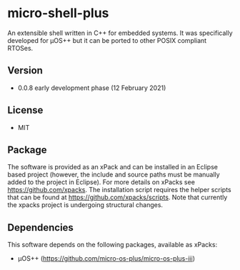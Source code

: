 # micro-shell-plus
An extensible shell written in C++ for embedded systems. It was specifically developed for µOS++ but it can be ported to other POSIX compliant RTOSes.

## Version
* 0.0.8 early development phase (12 February 2021)

## License
* MIT

## Package
The software is provided as an xPack and can be installed in an Eclipse based project (however, the include and source paths must be manually added to the project in Eclipse). For more details on xPacks see https://github.com/xpacks. The installation script requires the helper scripts that can be found at https://github.com/xpacks/scripts. Note that currently the xpacks project is undergoing structural changes.

## Dependencies
This software depends on the following packages, available as xPacks:
* µOS++ (https://github.com/micro-os-plus/micro-os-plus-iii)

